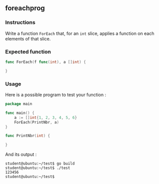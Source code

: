 ## foreachprog

### Instructions

Write a function `ForEach` that, for an `int` slice, applies a function on each elements of that slice.

### Expected function

```go
func ForEach(f func(int), a []int) {

}
```

### Usage

Here is a possible program to test your function :

```go
package main

func main() {
	a := []int{1, 2, 3, 4, 5, 6}
	ForEach(PrintNbr, a)
}

func PrintNbr(int) {

}
```

And its output :

```console
student@ubuntu:~/test$ go build
student@ubuntu:~/test$ ./test
123456
student@ubuntu:~/test$
```

